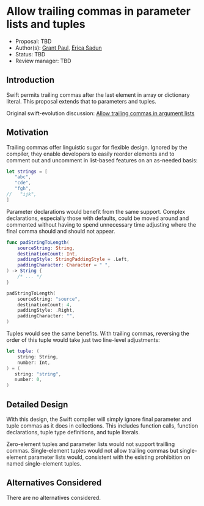 # Allow trailing commas in parameter lists and tuples

* Proposal: TBD
* Author(s): [Grant Paul](https://github.com/grp), [Erica Sadun](http://github.com/erica)
* Status: TBD
* Review manager: TBD

## Introduction

Swift permits trailing commas after the last element in array or dictionary literal. This proposal extends that to parameters and tuples.

Original swift-evolution discussion: [Allow trailing commas in argument lists](https://lists.swift.org/pipermail/swift-evolution/Week-of-Mon-20160307/012112.html)


## Motivation

Trailing commas offer linguistic sugar for flexible design. Ignored by the compiler, they enable developers to easily reorder elements and to comment out and uncomment in list-based features on an as-needed basis:

```swift
let strings = [
   "abc",
   "cde",
   "fgh",
//   "ijk",
]
```

Parameter declarations would benefit from the same support. Complex declarations, especially those with defaults, could be moved around and commented without having to spend unnecessary time adjusting where the final comma should and should not appear.

```swift
func padStringToLength(
    sourceString: String,
    destinationCount: Int,
    paddingStyle: StringPaddingStyle = .Left,
    paddingCharacter: Character = " ",
) -> String {
    /* ... */
}

padStringToLength(
    sourceString: "source",
    destinationCount: 4,
    paddingStyle: .Right,
    paddingCharacter: "",
)
```

Tuples would see the same benefits. With trailing commas, reversing the order of this tuple would take just two line-level adjustments:

```swift
let tuple: (
    string: String,
    number: Int,
) = (
   string: "string",
   number: 0,
)
```


## Detailed Design

With this design, the Swift compiler will simply ignore final parameter and tuple commas as it does in collections. This includes function calls, function declarations, tuple type definitions, and tuple literals.

Zero-element tuples and parameter lists would not support trailling commas. Single-element tuples would not allow trailing commas but single-element parameter lists would, consistent with the existing prohibition on named single-element tuples.


## Alternatives Considered

There are no alternatives considered.

